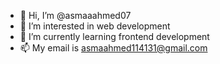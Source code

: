 - 👋 Hi, I’m @asmaaahmed07
- 👀 I’m interested in web development
- 🌱 I’m currently learning frontend development
- 📫 My email is asmaahmed114131@gmail.com 

<!---
asmaaahmed07/asmaaahmed07 is a ✨ special ✨ repository because its `README.md` (this file) appears on your GitHub profile.
You can click the Preview link to take a look at your changes.
--->
